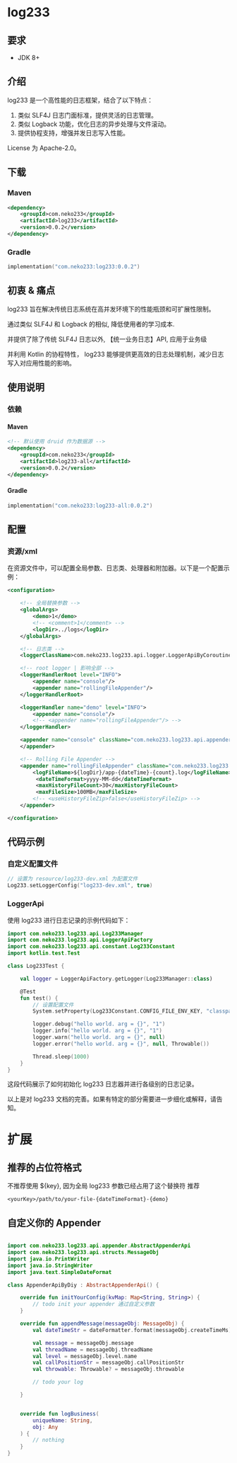 # log233

## 要求

- JDK 8+

## 介绍

log233 是一个高性能的日志框架，结合了以下特点：

1. 类似 SLF4J 日志门面标准，提供灵活的日志管理。
2. 类似 Logback 功能，优化日志的异步处理与文件滚动。
3. 提供协程支持，增强并发日志写入性能。

License 为 Apache-2.0。

## 下载

### Maven

```xml
<dependency>
    <groupId>com.neko233</groupId>
    <artifactId>log233</artifactId>
    <version>0.0.2</version>
</dependency>
```

### Gradle

```kotlin
implementation("com.neko233:log233:0.0.2")
```

## 初衷 & 痛点

log233 旨在解决传统日志系统在高并发环境下的性能瓶颈和可扩展性限制。

通过类似 SLF4J 和 Logback 的相似, 降低使用者的学习成本.

并提供了除了传统 SLF4J 日志以外, 【统一业务日志】API, 应用于业务级

并利用 Kotlin 的协程特性， log233 能够提供更高效的日志处理机制，减少日志写入对应用性能的影响。

## 使用说明

### 依赖

#### Maven

```xml
<!-- 默认使用 druid 作为数据源 -->
<dependency>
    <groupId>com.neko233</groupId>
    <artifactId>log233-all</artifactId>
    <version>0.0.2</version>
</dependency>
```

#### Gradle

```kotlin
implementation("com.neko233:log233-all:0.0.2")
```

## 配置

### 资源/xml

在资源文件中，可以配置全局参数、日志类、处理器和附加器。以下是一个配置示例：

```xml
<configuration>

    <!-- 全局替换参数 -->
    <globalArgs>
        <demo>1</demo>
        <!-- <comment>1</comment> -->
        <logDir>../logs</logDir>
    </globalArgs>

    <!-- 日志类 -->
    <loggerClassName>com.neko233.log233.api.logger.LoggerApiByCoroutine</loggerClassName>

    <!-- root logger | 影响全部 -->
    <loggerHandlerRoot level="INFO">
        <appender name="console"/>
        <appender name="rollingFileAppender"/>
    </loggerHandlerRoot>

    <loggerHandler name="demo" level="INFO">
        <appender name="console"/>
        <!-- <appender name="rollingFileAppender"/> -->
    </loggerHandler>

    <appender name="console" className="com.neko233.log233.api.appender.imp.AppenderApiByConsole">
    </appender>

    <!-- Rolling File Appender -->
    <appender name="rollingFileAppender" className="com.neko233.log233.appender.impl.file.AppenderApiByRollingFile">
        <logFileName>${logDir}/app-{dateTime}-{count}.log</logFileName>
         <dateTimeFormat>yyyy-MM-dd</dateTimeFormat> 
         <maxHistoryFileCount>30</maxHistoryFileCount> 
         <maxFileSize>100MB</maxFileSize> 
        <!-- <useHistoryFileZip>false</useHistoryFileZip> -->
    </appender>

</configuration>
```

## 代码示例
### 自定义配置文件
```kotlin
// 设置为 resource/log233-dev.xml 为配置文件
Log233.setLoggerConfig("log233-dev.xml", true)

```

### LoggerApi

使用 log233 进行日志记录的示例代码如下：

```kotlin
import com.neko233.log233.api.Log233Manager
import com.neko233.log233.api.LoggerApiFactory
import com.neko233.log233.api.constant.Log233Constant
import kotlin.test.Test

class Log233Test {

    val logger = LoggerApiFactory.getLogger(Log233Manager::class)

    @Test
    fun test() {
        // 设置配置文件
        System.setProperty(Log233Constant.CONFIG_FILE_ENV_KEY, "classpath:log233-default.xml");

        logger.debug("hello world. arg = {}", "1")
        logger.info("hello world. arg = {}", "1")
        logger.warn("hello world. arg = {}", null)
        logger.error("hello world. arg = {}", null, Throwable())

        Thread.sleep(1000)
    }
}
```

这段代码展示了如何初始化 log233 日志器并进行各级别的日志记录。

以上是对 log233 文档的完善。如果有特定的部分需要进一步细化或解释，请告知。

# 扩展
## 推荐的占位符格式
不推荐使用 ${key}, 因为全局 log233 参数已经占用了这个替换符
推荐
```text
<yourKey>/path/to/your-file-{dateTimeFormat}-{demo}
```

## 自定义你的 Appender

```kotlin

import com.neko233.log233.api.appender.AbstractAppenderApi
import com.neko233.log233.api.structs.MessageObj
import java.io.PrintWriter
import java.io.StringWriter
import java.text.SimpleDateFormat

class AppenderApiByDiy : AbstractAppenderApi() {

    override fun initYourConfig(kvMap: Map<String, String>) {
        // todo init your appender 通过自定义参数
    }

    override fun appendMessage(messageObj: MessageObj) {
        val dateTimeStr = dateFormatter.format(messageObj.createTimeMs)

        val message = messageObj.message
        val threadName = messageObj.threadName
        val level = messageObj.level.name
        val callPositionStr = messageObj.callPositionStr
        val throwable: Throwable? = messageObj.throwable

        // todo your log 

    }


    override fun logBusiness(
        uniqueName: String,
        obj: Any
    ) {
        // nothing
    }
}
```
